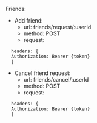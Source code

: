 Friends: 
  - Add friend:
    +  url: friends/request/:userId
    +  method: POST
    +  request:
```
  headers: {
  Authorization: Bearer {token}
  }
```

  - Cancel friend request:
    +  url: friends/cancel/:userId
    +  method: POST
    +  request:
```
  headers: {
  Authorization: Bearer {token}
  }
```
